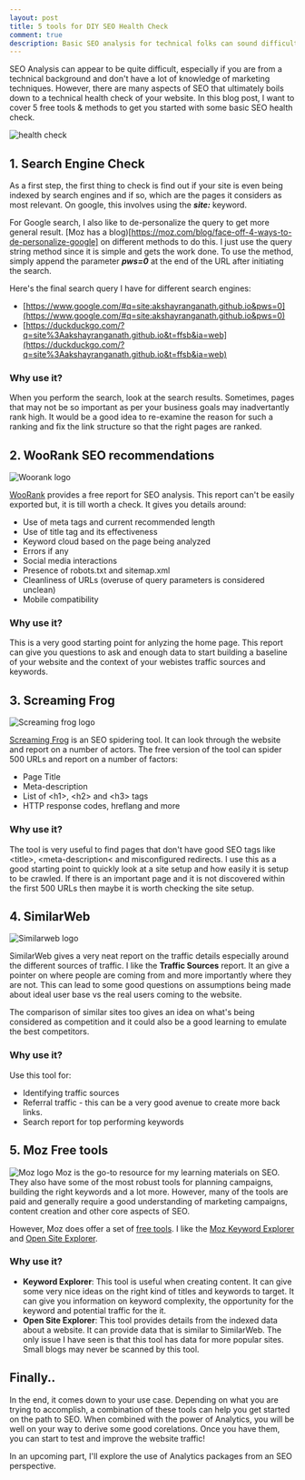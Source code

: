 ```yaml
---
layout: post
title: 5 tools for DIY SEO Health Check
comment: true
description: Basic SEO analysis for technical folks can sound difficult. There are a lot of free tools that can help. I show 5 such SEO tools/methods for DIY SEO analysis.
---
```


SEO Analysis can appear to be quite difficult, especially if you are from a technical background and don't have a lot of knowledge of marketing techniques. However, there are many aspects of SEO that ultimately boils down to a technical health check of your website. In this blog post, I want to cover 5 free tools & methods to get you started with some basic SEO health check.

![health check](https://res.cloudinary.com/akshayranganath-dflt/image/upload/blog/health%2520check.jpg)

## 1. Search Engine Check
As a first step, the first thing to check is find out if your site is even being indexed by search engines and if so, which are the pages it considers as most relevant. On google, this involves using the __*site:*__ keyword.

For Google search, I also like to de-personalize the query to get more general result. [Moz has a blog)[https://moz.com/blog/face-off-4-ways-to-de-personalize-google] on different methods to do this. I just use the query string method since it is simple and gets the work done. To use the method, simply append the parameter __*pws=0*__ at the end of the URL after initiating the search.

Here's the final search query I have for different search engines:

* [https://www.google.com/#q=site:akshayranganath.github.io&pws=0](https://www.google.com/#q=site:akshayranganath.github.io&pws=0)
* [https://duckduckgo.com/?q=site%3Aakshayranganath.github.io&t=ffsb&ia=web](https://duckduckgo.com/?q=site%3Aakshayranganath.github.io&t=ffsb&ia=web)

### Why use it?
When you perform the search, look at the search results. Sometimes, pages that may not be so important as per your business goals may inadvertantly rank high. It would be a good idea to re-examine the reason for such a ranking and fix the link structure so that the right pages are ranked.

## 2. WooRank SEO recommendations
![Woorank logo](https://s3.amazonaws.com/woocms.woorank.com/2016/Nov/woorank-1478176499839.png)

[WooRank](https://www.woorank.com/) provides a free report for SEO analysis. This report can't be easily exported but, it is till worth a check. It gives you details around:

* Use of meta tags and current recommended length
* Use of title tag and its effectiveness
* Keyword cloud based on the page being analyzed
* Errors if any
* Social media interactions
* Presence of robots.txt and sitemap.xml
* Cleanliness of URLs (overuse of query parameters is considered unclean)
* Mobile compatibility

### Why use it?
This is a very good starting point for anlyzing the home page. This report can give you questions to ask and enough data to start building a baseline of your website and the context of your webistes traffic sources and keywords.

## 3. Screaming Frog
![Screaming frog logo](https://media.licdn.com/media/p/2/000/1ac/3dc/17d7797.png) 

[Screaming Frog](https://www.screamingfrog.co.uk/seo-spider/) is an SEO spidering tool. It can look through the website and report on a number of actors. The free version of the tool can spider 500 URLs and report on a number of factors:

* Page Title
* Meta-description
* List of &lt;h1&gt;, &lt;h2&gt; and &lt;h3&gt; tags
* HTTP response codes, hreflang and more

### Why use it?
The tool is very useful to find pages that don't have good SEO tags like &lt;title&gt;, &lt;meta-description&lt; and misconfigured redirects. I use this as a good starting point to quickly look at a site setup and how easily it is setup to be crawled. If there is an important page and it is not discovered within the first 500 URLs then maybe it is worth checking the site setup.

## 4. SimilarWeb
![Similarweb logo](https://qph.ec.quoracdn.net/main-qimg-aa478aa0067d12b2c10c968151350ce1)

SimilarWeb gives a very neat report on the traffic details especially around the different sources of traffic. I like the **Traffic Sources** report. It an give a pointer on where people are coming from and more importantly where they are not. This can lead to some good questions on assumptions being made about ideal user base vs the real users coming to the website. 

The comparison of similar sites too gives an idea on what's being considered as competition and it could also be a good learning to emulate the best competitors.

### Why use it?
Use this tool for:

* Identifying traffic sources
* Referral traffic - this can be a very good avenue to create more back links.
* Search report for top performing keywords

## 5. Moz Free tools
![Moz logo](https://dc8hdnsmzapvm.cloudfront.net/assets/images/about/brand/moz-white-thumbnail.jpg)
Moz is the go-to resource for my learning materials on SEO. They also have some of the most robust tools for planning campaigns, building the right keywords and a lot more. However, many of the tools are paid and generally require a good understanding of marketing campaigns, content creation and other core aspects of SEO.

However, Moz does offer a set of [free tools](https://moz.com/free-seo-tools). I like the [Moz Keyword Explorer](https://moz.com/explorer) and [Open Site Explorer](https://moz.com/researchtools/ose/). 

### Why use it?

* __Keyword Explorer__: This tool is useful when creating content. It can give some very nice ideas on the right kind of titles and keywords to target. It can give you information on keyword complexity, the opportunity for the keyword and potential traffic for the it.
* __Open Site Explorer__: This tool provides details from the indexed data about a website. It can provide data that is similar to SimilarWeb. The only issue I have seen is that this tool has data for more popular sites. Small blogs may never be scanned by this tool.

## Finally..
In the end, it comes down to your use case. Depending on what you are trying to accomplish, a combination of these tools can help you get started on the path to SEO. When combined with the power of Analytics, you will be well on your way to derive some good corelations. Once you have them, you can start to test and improve the website traffic! 

In an upcoming part, I'll explore the use of Analytics packages from an SEO perspective.

